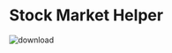 # Stock Market Helper


![download](https://github.com/mimisanchelo/stock/assets/80426185/ad701bf8-fcc9-4274-9da8-d87e1ddfd0c4)
